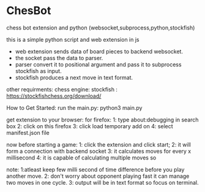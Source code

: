 # ChesBot
chess bot extension and python (websocket,subprocess,python,stockfish)

this is a simple python script and web extension in js

* web extension sends data of board pieces to backend websocket.
* the socket pass the data to parser.
* parser convert it to positional argument and pass it to subprocess stockfish as input.
* stockfish produces a next move in text format.


other requirments:
   chess engine: stockfish : https://stockfishchess.org/download/
   
How to Get Started:
	run the main.py: 
		python3 main.py
	
get extension to your browser:
	for firefox:
		1: type about:debugging in search box
		2: click on this firefox
		3: click load temporary add on
		4: select manifest.json file
		
now before starting a game:
		1: click the extension and click start;
		2: it will form a connection with backend socket
		3: it calculates moves for every x millisecond 
		4: it is capable  of calculating multiple moves so 
		
note:
		1:atleast keep few milli second of time difference before you play another move.
		2: don't worry about opponent playing fast it can manage two moves in one cycle.
		3: output will be in text format so focus on terminal.
   
   
  
